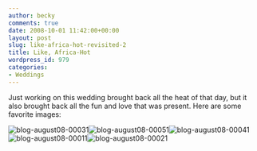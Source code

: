 ```yaml
---
author: becky
comments: true
date: 2008-10-01 11:42:00+00:00
layout: post
slug: like-africa-hot-revisited-2
title: Like, Africa-Hot
wordpress_id: 979
categories:
- Weddings
---
```


Just working on this wedding brought back all the heat of that day, but it also brought back all the fun and love that was present. Here are some favorite images:




![blog-august08-00031](http://bagdanoffphoto.com/wordpress/wp-content/uploads/2008/10/blog-august08-00031.jpg)![blog-august08-00051](http://bagdanoffphoto.com/wordpress/wp-content/uploads/2008/10/blog-august08-00051.jpg)![blog-august08-00041](http://bagdanoffphoto.com/wordpress/wp-content/uploads/2008/10/blog-august08-00041.jpg) ![blog-august08-00011](http://bagdanoffphoto.com/wordpress/wp-content/uploads/2008/10/blog-august08-00011.jpg)![blog-august08-00021](http://bagdanoffphoto.com/wordpress/wp-content/uploads/2008/10/blog-august08-00021.jpg)
